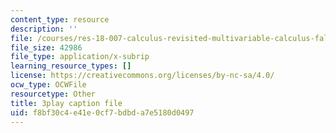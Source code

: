 ```yaml
---
content_type: resource
description: ''
file: /courses/res-18-007-calculus-revisited-multivariable-calculus-fall-2011/f8bf30c4e41e0cf7bdbda7e5180d0497_a-w4F0c57nE.srt
file_size: 42986
file_type: application/x-subrip
learning_resource_types: []
license: https://creativecommons.org/licenses/by-nc-sa/4.0/
ocw_type: OCWFile
resourcetype: Other
title: 3play caption file
uid: f8bf30c4-e41e-0cf7-bdbd-a7e5180d0497
---
```


